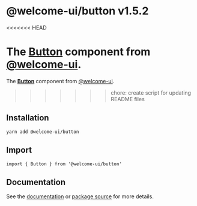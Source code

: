 # @welcome-ui/button v1.5.2
<<<<<<< HEAD

The [Button](http://welcome-ui.com/components/button) component from [@welcome-ui](http://welcome-ui.com).
=======
  
The **[Button](http://welcome-ui.com/components/button)** component from [@welcome-ui](http://welcome-ui.com).
>>>>>>> chore: create script for updating README files

## Installation

    yarn add @welcome-ui/button

## Import

    import { Button } from '@welcome-ui/button'

## Documentation

See the [documentation](http://welcome-ui.com/components/button) or [package source](https://github.com/WTTJ/welcome-ui/tree/v1.5.2/packages/Button) for more details.
